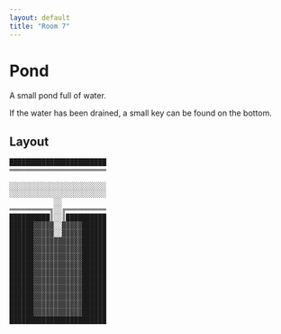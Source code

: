 ```yaml
---
layout: default
title: "Room 7"
---
```


# Pond

A small pond full of water.

If the water has been drained, a small key can be found on the bottom.

## Layout

```
████████████████████████
════════════════════════
                        
░░░░░░░░░░░░░░░░░░░░░░░░
░░░░░░░░░░░░░░░░░░░░░░░░
           ░░           
══════════╗░░╔══════════
██████████║░░║██████████
██████▓▓▓▓▓░░▓▓▓▓▓██████
██████▓▓▓▓▓░░▓▓▓▓▓██████
██████▓▓▓▓▓▓▓▓▓▓▓▓██████
██████▓▓▓▓▓▓▓▓▓▓▓▓██████
██████▓▓▓▓▓▓▓▓▓▓▓▓██████
██████▓▓▓▓▓▓▓▓▓▓▓▓██████
██████▓▓▓▓▓▓▓▓▓▓▓▓██████
██████▓▓▓▓▓▓▓▓▓▓▓▓██████
██████▓▓▓▓▓▓▓▓▓▓▓▓██████
██████▓▓▓▓▓▓▓▓▓▓▓▓██████
██████▓▓▓▓▓▓▓▓▓▓▓▓██████
██████▓▓▓▓▓▓▓▓▓▓▓▓██████
████████████████████████
```